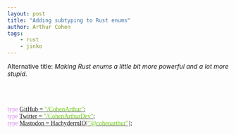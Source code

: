 ```yaml
---
layout: post
title: "Adding subtyping to Rust enums"
author: Arthur Cohen
tags:
    - rust
    - jinko
---
```


Alternative title: _Making Rust enums a little bit more powerful and a lot more stupid_.
<br>
<br>
<br>
<br>
<p style="font-family:'Source Code Pro'">
<span style="color:#d784f3">type</span> <a href="https://github.com/cohenarthur">GitHub = <span style="color:#69c908">"/CohenArthur"</span></a>;<br>
<span style="color:#d784f3">type</span> <a href="https://twitter.com/cohenarthurdev">Twitter = <span style="color:#69c908">"/CohenArthurDev"</span></a>;<br>
<span style="color:#d784f3">type</span> <a href="https://hachyderm.io/@cohenarthur">Mastodon = HachydermIO<span style="color:#666666">[</span><span style="color:#69c908">"@cohenarthur"</span><span style="color:#666666">]</span></a>;<br>
</p>

